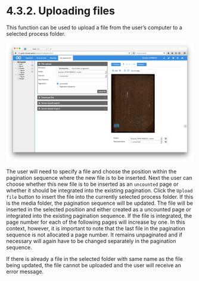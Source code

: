 # 4.3.2. Uploading files

This function can be used to upload a file from the user’s computer to a selected process folder.

![Uploading a file](../../../.gitbook/assets/54e.png)

The user will need to specify a file and choose the position within the pagination sequence where the new file is to be inserted. Next the user can choose whether this new file is to be inserted as an `uncounted` page or whether it should be integrated into the existing pagination. Click the `Upload file` button to insert the file into the currently selected process folder. If this is the media folder, the pagination sequence will be updated. The file will be inserted in the selected position and either created as a uncounted page or integrated into the existing pagination sequence. If the file is integrated, the page number for each of the following pages will increase by one. In this context, however, it is important to note that the last file in the pagination sequence is not allocated a page number. It remains unpaginated and if necessary will again have to be changed separately in the pagination sequence.

If there is already a file in the selected folder with same name as the file being updated, the file cannot be uploaded and the user will receive an error message.

